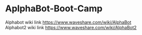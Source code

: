 # AplphaBot-Boot-Camp
Alphabot wiki link https://www.waveshare.com/wiki/AlphaBot  
Alphabot2 wiki link https://www.waveshare.com/wiki/AlphaBot2
